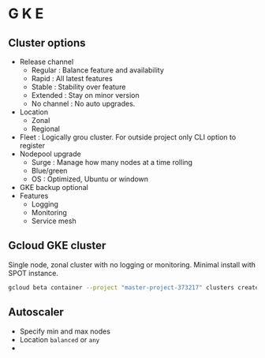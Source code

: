# G K E

## Cluster options
- Release channel
    - Regular : Balance feature and availability
    - Rapid : All latest features
    - Stable : Stability over feature
    - Extended : Stay on minor version 
    - No channel : No auto upgrades.
- Location 
    - Zonal
    - Regional
- Fleet : Logically grou cluster. For outside project only CLI option to register
- Nodepool upgrade
    - Surge : Manage how many nodes at a time rolling
    - Blue/green
    - OS : Optimized, Ubuntu or windown
- GKE backup optional
- Features
    - Logging
    - Monitoring
    - Service mesh
    
## Gcloud GKE cluster
Single node, zonal cluster with no logging or monitoring. Minimal install with SPOT instance.

```bash
gcloud beta container --project "master-project-373217" clusters create "cluster-1" --zone "us-west1-a" --no-enable-basic-auth --cluster-version "1.30.5-gke.1014001" --release-channel "regular" --machine-type "e2-medium" --image-type "COS_CONTAINERD" --disk-type "pd-standard" --disk-size "50" --metadata disable-legacy-endpoints=true --scopes "https://www.googleapis.com/auth/devstorage.read_only","https://www.googleapis.com/auth/logging.write","https://www.googleapis.com/auth/monitoring","https://www.googleapis.com/auth/servicecontrol","https://www.googleapis.com/auth/service.management.readonly","https://www.googleapis.com/auth/trace.append" --spot --num-nodes "1" --enable-ip-alias --network "projects/master-project-373217/global/networks/master-vpc" --subnetwork "projects/master-project-373217/regions/us-west1/subnetworks/prod-k8s-network" --no-enable-intra-node-visibility --default-max-pods-per-node "110" --security-posture=standard --workload-vulnerability-scanning=disabled --enable-dataplane-v2 --no-enable-master-authorized-networks --addons HorizontalPodAutoscaling,HttpLoadBalancing,GcePersistentDiskCsiDriver --enable-autoupgrade --enable-autorepair --max-surge-upgrade 1 --max-unavailable-upgrade 0 --binauthz-evaluation-mode=DISABLED --no-enable-managed-prometheus --enable-shielded-nodes --node-locations "us-west1-a"
```

## Autoscaler
- Specify min and max nodes
- Location `balanced` or `any`
- 